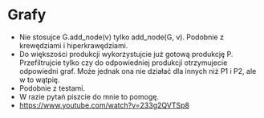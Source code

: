 # Grafy

- Nie stosujce G.add_node(v) tylko add_node(G, v). Podobnie z krewędziami i hiperkrawędziami.
- Do większości produkcji wykorzystujcie już gotową produkcję P. Przefiltrujcie tylko czy do odpowiedniej produkcji otrzymujecie odpowiedni graf. Może jednak ona nie działać dla innych niż P1 i P2, ale w to wątpię.
- Podobnie z testami.
- W razie pytań piszcie do mnie to pomogę.
- https://www.youtube.com/watch?v=233g2QVTSp8
